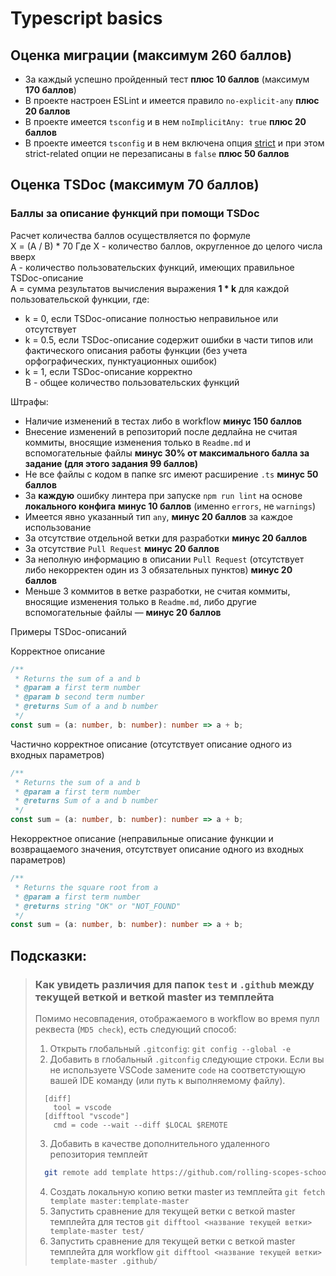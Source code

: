 # Typescript basics

## Оценка миграции (максимум **260 баллов**)

- За каждый успешно пройденный тест **плюс 10 баллов** (максимум **170 баллов**)
- В проекте настроен ESLint и имеется правило `no-explicit-any` **плюс 20 баллов**
- В проекте имеется `tsconfig` и в нем `noImplicitAny: true` **плюс 20 баллов**
- В проекте имеется `tsconfig` и в нем включена опция [strict](https://www.typescriptlang.org/tsconfig#strict) и при этом strict-related опции не перезаписаны в `false` **плюс 50 баллов**

## Оценка TSDoc (максимум **70 баллов**)

### Баллы за описание функций при помощи TSDoc

Расчет количества баллов осуществляется по формуле  
X = (A / B) * 70
Где X - количество баллов, округленное до целого числа вверх  
A - количество пользовательских функций, имеющих правильное TSDoc-описание  
A = cумма результатов вычисления выражения **1 \* k** для каждой пользовательской функции, где:  
* k = 0, если TSDoc-описание полностью неправильное или отсутствует  
* k = 0.5, если TSDoc-описание содержит ошибки в части типов или фактического описания работы функции (без учета орфографических, пунктуационных ошибок)  
* k = 1, если TSDoc-описание корректно  
B - общее количество пользовательских функций

Штрафы:
* Наличие изменений в тестах либо в workflow **минус 150 баллов**
* Внесение изменений в репозиторий после дедлайна не считая коммиты, вносящие изменения только в `Readme.md` и вспомогательные файлы **минус 30% от максимального балла за задание (для этого задания 99 баллов)**
* Не все файлы с кодом в папке src имеют расширение `.ts` **минус 50 баллов**
* За **каждую** ошибку линтера при запуске `npm run lint` на основе **локального конфига** **минус 10 баллов** (именно `errors`, не `warnings`)
* Имеется явно указанный тип `any`, **минус 20 баллов** за каждое использование
* За отсутствие отдельной ветки для разработки **минус 20 баллов**
* За отсутствие `Pull Request` **минус 20 баллов**
* За неполную информацию в описании `Pull Request` (отсутствует либо некорректен один из 3 обязательных пунктов) **минус 20 баллов**
* Меньше 3 коммитов в ветке разработки, не считая коммиты, вносящие изменения только в `Readme.md`, либо другие вспомогательные файлы — **минус 20 баллов**

Примеры TSDoc-описаний

Корректное описание
```ts
/**
 * Returns the sum of a and b
 * @param a first term number
 * @param b second term number
 * @returns Sum of a and b number
 */
const sum = (a: number, b: number): number => a + b;
```

Частично корректное описание (отсутствует описание одного из входных параметров)
```ts
/**
 * Returns the sum of a and b
 * @param a first term number
 * @returns Sum of a and b number
 */
const sum = (a: number, b: number): number => a + b;
```

Некорректное описание (неправильные описание функции и возвращаемого значения, отсутствует описание одного из входных параметров)
```ts
/**
 * Returns the square root from a
 * @param a first term number
 * @returns string "OK" or "NOT_FOUND"
 */
const sum = (a: number, b: number): number => a + b;
```

## Подсказки:

> ### **Как увидеть различия для папок `test` и `.github` между текущей веткой и веткой master из темплейта**
>  Помимо несовпадения, отображаемого в workflow во время пулл реквеста (`MD5 check`), есть следующий способ:
>  1. Открыть глобальный `.gitconfig`:
>    `git config --global -e`
>  2. Добавить в глобальный `.gitconfig` следующие строки. Если вы не используете VSCode замените `code` на соответстующую вашей IDE команду (или путь к выполняемому файлу).
>    ```
>      [diff]
>        tool = vscode
>      [difftool "vscode"]
>        cmd = code --wait --diff $LOCAL $REMOTE
>    ```
>  3. Добавить в качестве дополнительного удаленного репозитория темплейт
>    ```bash
>      git remote add template https://github.com/rolling-scopes-school/nodejs-course-template.git
>    ```
>  4. Создать локальную копию ветки master из темплейта
>     `git fetch template master:template-master`
>  5. Запустить сравнение для текущей ветки с веткой master темплейта для тестов
>    `git difftool <название текущей ветки> template-master test/`
>  5. Запустить сравнение для текущей ветки с веткой master темплейта для workflow
>    `git difftool <название текущей ветки> template-master .github/`
